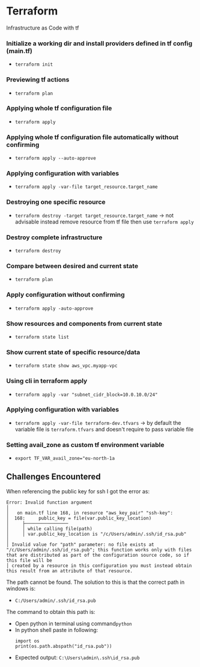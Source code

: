 # Terraform
Infrastructure as Code with tf

### Initialize a working dir and install providers defined in tf config (main.tf)

- `terraform init`

### Previewing tf actions

- `terraform plan`

### Applying whole tf configuration file

- `terraform apply`

### Applying whole tf configuration file automatically without confirming

- `terraform apply --auto-approve`

### Applying configuration with variables

- `terraform apply -var-file target_resource.target_name`

### Destroying one specific resource

- `terraform destroy -target target_resource.target_name` -> not advisable instead remove resource from tf file then use `terraform apply`

### Destroy complete infrastructure

- `terraform destroy`

### Compare between desired and current state

- `terraform plan`

### Apply configuration without confirming

- `terraform apply -auto-approve`

### Show resources and components from current state

- `terraform state list`

### Show current state of specific resource/data

- `terraform state show aws_vpc.myapp-vpc`

### Using cli in terraform apply 

-  `terraform apply -var "subnet_cidr_block=10.0.10.0/24"`

### Applying configuration with variables

- `terraform apply -var-file terraform-dev.tfvars` -> by default the variable file is `terraform.tfvars` and doesn't require to pass variable file

### Setting avail_zone as custom tf environment variable

- `export TF_VAR_avail_zone="eu-north-1a`


## Challenges Encountered
When referencing the public key for ssh I got the error as:

```
Error: Invalid function argument
│
│   on main.tf line 168, in resource "aws_key_pair" "ssh-key":
│  168:     public_key = file(var.public_key_location)
│     ├────────────────
│     │ while calling file(path)
│     │ var.public_key_location is "/c/Users/admin/.ssh/id_rsa.pub"
│
│ Invalid value for "path" parameter: no file exists at "/c/Users/admin/.ssh/id_rsa.pub"; this function works only with files that are distributed as part of the configuration source code, so if this file will be        
│ created by a resource in this configuration you must instead obtain this result from an attribute of that resource.
```
The path cannot be found. The solution to this is that the correct path in windows is:

- `C:/Users/admin/.ssh/id_rsa.pub`

The command to obtain this path is:
- Open python in terminal using command`python`
- In python shell paste in following:
    ```
    import os
    print(os.path.abspath("id_rsa.pub"))
    ```
- Expected output:
`C:\Users\admin\.ssh\id_rsa.pub`